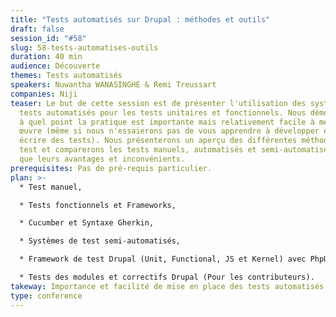 ```yaml
---
title: "Tests automatisés sur Drupal : méthodes et outils"
draft: false
session_id: "#58"
slug: 58-tests-automatises-outils
duration: 40 min
audience: Découverte
themes: Tests automatisés
speakers: Nuwantha WANASINGHE & Remi Treussart
companies: Niji
teaser: Le but de cette session est de présenter l'utilisation des systèmes de
  tests automatisés pour les tests unitaires et fonctionnels. Nous démontrerons
  à quel point la pratique est importante mais relativement facile à mettre en
  œuvre (même si nous n'essaierons pas de vous apprendre à développer et à
  écrire des tests). Nous présenterons un aperçu des différentes méthodes de
  test et comparerons les tests manuels, automatisés et semi-automatisés ainsi
  que leurs avantages et inconvénients.
prerequisites: Pas de pré-requis particulier.
plan: >-
  * Test manuel,

  * Tests fonctionnels et Frameworks,

  * Cucumber et Syntaxe Gherkin,

  * Systèmes de test semi-automatisés,

  * Framework de test Drupal (Unit, Functional, JS et Kernel) avec PhpUnit et Behat/Mink,

  * Tests des modules et correctifs Drupal (Pour les contributeurs).
takeway: Importance et facilité de mise en place des tests automatisés.
type: conference
---
```

